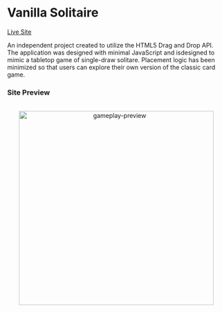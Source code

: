# Vanilla Solitaire

<a href="https://vanilla-solitaire.vercel.app/">Live Site</a>

An independent project created to utilize the HTML5 Drag and Drop API. The application was designed with minimal JavaScript and isdesigned to mimic a tabletop game of single-draw solitare. Placement logic has been minimized so that users can explore their own version of the classic card game.


### Site Preview

<div align="center">
<br/>
<img src="https://i.ibb.co/xJj8Y13/chrome-capture-6.gif" alt="gameplay-preview" height="450" align="center"/>
<br/>
<br/>
</div>
